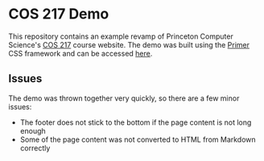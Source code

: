 # COS 217 Demo

This repository contains an example revamp of Princeton Computer Science's 
[COS 217](https://www.cs.princeton.edu/courses/archive/fall20/cos217/) course website. 
The demo was built using the [Primer](https://primer.style/) CSS framework and can be 
accessed [here](https://disstillwill.github.io/COS217-Demo/).

## Issues

The demo was thrown together very quickly, so there are a few minor issues:

* The footer does not stick to the bottom if the page content is not long enough
* Some of the page content was not converted to HTML from Markdown correctly
